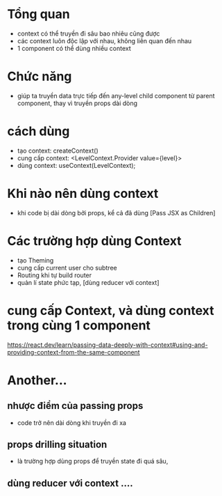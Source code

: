 # Tổng quan

- context có thể truyền đi sâu bao nhiêu cũng được
- các context luôn độc lập với nhau, không liên quan đến nhau
- 1 component có thể dùng nhiều context

# Chức năng

- giúp ta truyền data trực tiếp đến any-level child component từ parent component, thay vì truyền props dài dòng

# cách dùng

- tạo context: createContext()
- cung cấp context: <LevelContext.Provider value={level}>
- dùng context: useContext(LevelContext);

# Khi nào nên dùng context

- khi code bị dài dòng bởi props, kể cả đã dùng [Pass JSX as Children]

# Các trường hợp dùng Context

- tạo Theming
- cung cấp current user cho subtree
- Routing khi tự build router
- quản lí state phức tạp, [dùng reducer với context]

# cung cấp Context, và dùng context trong cùng 1 component

https://react.dev/learn/passing-data-deeply-with-context#using-and-providing-context-from-the-same-component

# Another...

## nhược điểm của passing props

- code trở nên dài dòng khi truyền đi xa

## props drilling situation

- là trường hợp dùng props để truyền state đi quá sâu,

## dùng reducer với context ....
